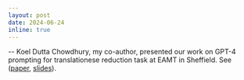 ```yaml
---
layout: post
date: 2024-06-24
inline: true
---
```


-- Koel Dutta Chowdhury, my co-author, presented our work on GPT-4 prompting for translationese reduction task at EAMT in Sheffield. See 
(<a href="assets/pdf/kunilovskaya_2024_prompting-GPT4_EAMT_411-430.pdf" target="blank">paper</a>, <a href="assets/pdf/koel_EAMT24_talk.pdf" target="blank">slides</a>). 